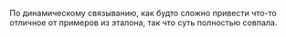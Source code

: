 По динамическому связыванию, как будто сложно привести что-то отличное от примеров из эталона, так что суть полностью совпала.
